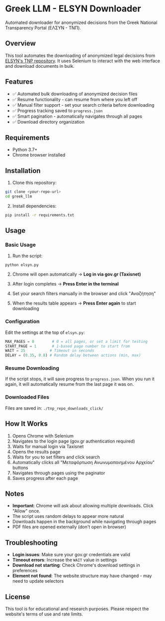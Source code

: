 # Greek LLM - ELSYN Downloader

Automated downloader for anonymized decisions from the Greek National Transparency Portal (ΕΛΣΥΝ - ΤΝΠ).

## Overview

This tool automates the downloading of anonymized legal decisions from [ELSYN's TNP repository](https://www.elsyn.gr/tnp-repo/decisions/search). It uses Selenium to interact with the web interface and download documents in bulk.

## Features

- ✅ Automated bulk downloading of anonymized decision files
- ✅ Resume functionality - can resume from where you left off
- ✅ Manual filter support - set your search criteria before downloading
- ✅ Progress tracking saved to `progress.json`
- ✅ Smart pagination - automatically navigates through all pages
- ✅ Download directory organization

## Requirements

- Python 3.7+
- Chrome browser installed

## Installation

1. Clone this repository:
```bash
git clone <your-repo-url>
cd greek_llm
```

2. Install dependencies:
```bash
pip install -r requirements.txt
```

## Usage

### Basic Usage

1. Run the script:
```bash
python elsyn.py
```

2. Chrome will open automatically → **Log in via gov.gr (Taxisnet)**

3. After login completes → **Press Enter in the terminal**

4. Set your search filters manually in the browser and click "Αναζήτηση"

5. When the results table appears → **Press Enter again** to start downloading

### Configuration

Edit the settings at the top of `elsyn.py`:

```python
MAX_PAGES = 0        # 0 = all pages, or set a limit for testing
START_PAGE = 1       # 1-based page number to start from
WAIT = 25           # Timeout in seconds
DELAY = (0.35, 0.8) # Random delay between actions (min, max)
```

### Resume Downloading

If the script stops, it will save progress to `progress.json`. When you run it again, it will automatically resume from the last page it was on.

### Downloaded Files

Files are saved in: `./tnp_repo_downloads_click/`

## How It Works

1. Opens Chrome with Selenium
2. Navigates to the login page (gov.gr authentication required)
3. Waits for manual login via Taxisnet
4. Opens the results page
5. Waits for you to set filters and click search
6. Automatically clicks all "Μεταφόρτωση Ανωνυμοποιημένου Αρχείου" buttons
7. Navigates through pages using the paginator
8. Saves progress after each page

## Notes

- **Important**: Chrome will ask about allowing multiple downloads. Click "Allow" once.
- The script uses random delays to appear more natural
- Downloads happen in the background while navigating through pages
- PDF files are opened externally (don't open in browser)

## Troubleshooting

- **Login issues**: Make sure your gov.gr credentials are valid
- **Timeout errors**: Increase the `WAIT` value in settings
- **Download not starting**: Check Chrome's download settings in preferences
- **Element not found**: The website structure may have changed - may need to update selectors

## License

This tool is for educational and research purposes. Please respect the website's terms of use and rate limits.


